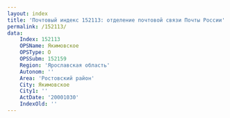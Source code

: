 ```yaml
---
layout: index
title: 'Почтовый индекс 152113: отделение почтовой связи Почты России'
permalink: /152113/
data:
    Index: 152113
    OPSName: Якимовское
    OPSType: О
    OPSSubm: 152159
    Region: 'Ярославская область'
    Autonom: ''
    Area: 'Ростовский район'
    City: Якимовское
    City1: ''
    ActDate: '20001030'
    IndexOld: ''
---
```

